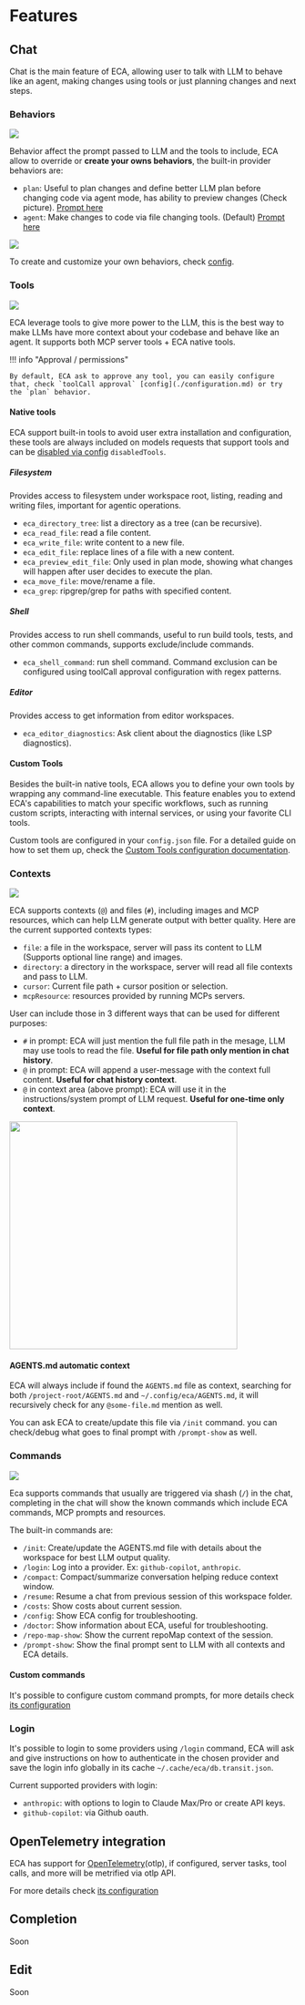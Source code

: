 # Features

## Chat

Chat is the main feature of ECA, allowing user to talk with LLM to behave like an agent, making changes using tools or just planning changes and next steps.

### Behaviors

![](./images/features/chat-behaviors.png)

Behavior affect the prompt passed to LLM and the tools to include, ECA allow to override or __create your owns behaviors__, the built-in provider behaviors are:

- `plan`: Useful to plan changes and define better LLM plan before changing code via agent mode, has ability to preview changes (Check picture). [Prompt here](https://github.com/editor-code-assistant/eca/blob/master/resources/prompts/plan_behavior.md)
- `agent`: Make changes to code via file changing tools. (Default) [Prompt here](https://github.com/editor-code-assistant/eca/blob/master/resources/prompts/agent_behavior.md)

![](./images/features/plan_preview_change.png)

To create and customize your own behaviors, check [config](./configuration.md#).

### Tools

![](./images/features/tools.png)

ECA leverage tools to give more power to the LLM, this is the best way to make LLMs have more context about your codebase and behave like an agent.
It supports both MCP server tools + ECA native tools.

!!! info "Approval / permissions"

    By default, ECA ask to approve any tool, you can easily configure that, check `toolCall approval` [config](./configuration.md) or try the `plan` behavior.

#### Native tools

ECA support built-in tools to avoid user extra installation and configuration, these tools are always included on models requests that support tools and can be [disabled via config](./configuration.md) `disabledTools`.

##### Filesystem

Provides access to filesystem under workspace root, listing, reading and writing files, important for agentic operations.

- `eca_directory_tree`: list a directory as a tree (can be recursive).
- `eca_read_file`: read a file content.
- `eca_write_file`: write content to a new file.
- `eca_edit_file`: replace lines of a file with a new content.
- `eca_preview_edit_file`: Only used in plan mode, showing what changes will happen after user decides to execute the plan.
- `eca_move_file`: move/rename a file.
- `eca_grep`: ripgrep/grep for paths with specified content.

##### Shell

Provides access to run shell commands, useful to run build tools, tests, and other common commands, supports exclude/include commands. 

- `eca_shell_command`: run shell command. Command exclusion can be configured using toolCall approval configuration with regex patterns.

##### Editor

Provides access to get information from editor workspaces.

- `eca_editor_diagnostics`: Ask client about the diagnostics (like LSP diagnostics).

#### Custom Tools

Besides the built-in native tools, ECA allows you to define your own tools by wrapping any command-line executable. This feature enables you to extend ECA's capabilities to match your specific workflows, such as running custom scripts, interacting with internal services, or using your favorite CLI tools.

Custom tools are configured in your `config.json` file. For a detailed guide on how to set them up, check the [Custom Tools configuration documentation](./configuration.md#custom-tools).

### Contexts

![](./images/features/contexts.png)

ECA supports contexts (`@`) and files (`#`), including images and MCP resources, which can help LLM generate output with better quality.
Here are the current supported contexts types:

- `file`: a file in the workspace, server will pass its content to LLM (Supports optional line range) and images.
- `directory`: a directory in the workspace, server will read all file contexts and pass to LLM.
- `cursor`: Current file path + cursor position or selection.
- `mcpResource`: resources provided by running MCPs servers.

User can include those in 3 different ways that can be used for different purposes:

- `#` in prompt: ECA will just mention the full file path in the mesage, LLM may use tools to read the file. __Useful for file path only mention in chat history__.
- `@` in prompt: ECA will append a user-message with the context full content. __Useful for chat history context__.
- `@` in context area (above prompt): ECA will use it in the instructions/system prompt of LLM request. __Useful for one-time only context__.

<img src="./images/features/contexts-files.gif" width="400">

#### AGENTS.md automatic context

ECA will always include if found the `AGENTS.md` file as context, searching for both `/project-root/AGENTS.md` and `~/.config/eca/AGENTS.md`, it will recursively check for any `@some-file.md` mention as well.

You can ask ECA to create/update this file via `/init` command.
you can check/debug what goes to final prompt with `/prompt-show` as well.

### Commands

![](./images/features/commands.png)

Eca supports commands that usually are triggered via shash (`/`) in the chat, completing in the chat will show the known commands which include ECA commands, MCP prompts and resources.

The built-in commands are:

- `/init`: Create/update the AGENTS.md file with details about the workspace for best LLM output quality.
- `/login`: Log into a provider. Ex: `github-copilot`, `anthropic`.
- `/compact`: Compact/summarize conversation helping reduce context window.
- `/resume`: Resume a chat from previous session of this workspace folder.
- `/costs`: Show costs about current session.
- `/config`: Show ECA config for troubleshooting.
- `/doctor`: Show information about ECA, useful for troubleshooting.
- `/repo-map-show`: Show the current repoMap context of the session.
- `/prompt-show`: Show the final prompt sent to LLM with all contexts and ECA details.

#### Custom commands

It's possible to configure custom command prompts, for more details check [its configuration](./configuration.md#custom-command-prompts)

### Login

It's possible to login to some providers using `/login` command, ECA will ask and give instructions on how to authenticate in the chosen provider and save the login info globally in its cache `~/.cache/eca/db.transit.json`.

Current supported providers with login:

- `anthropic`: with options to login to Claude Max/Pro or create API keys.
- `github-copilot`: via Github oauth.

## OpenTelemetry integration

ECA has support for [OpenTelemetry](https://opentelemetry.io/)(otlp), if configured, server tasks, tool calls, and more will be metrified via otlp API.

For more details check [its configuration](./configuration.md#opentelemetry-integration)

##  Completion

Soon

## Edit 

Soon

